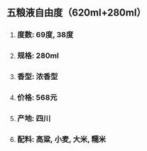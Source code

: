 ## 五粮液自由度（620ml+280ml）

1. ### 度数: 69度, 38度
2. ### 规格: 280ml
3. ### 香型: 浓香型
4. ### 价格: 568元
5. ### 产地: 四川
6. ### 配料: 高粱, 小麦, 大米, 糯米



